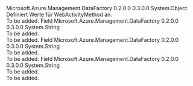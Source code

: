 <Type Name="WebActivityMethod" FullName="Microsoft.Azure.Management.DataFactory.Models.WebActivityMethod">
  <TypeSignature Language="C#" Value="public static class WebActivityMethod" />
  <TypeSignature Language="ILAsm" Value=".class public auto ansi abstract sealed beforefieldinit WebActivityMethod extends System.Object" />
  <TypeSignature Language="DocId" Value="T:Microsoft.Azure.Management.DataFactory.Models.WebActivityMethod" />
  <TypeSignature Language="VB.NET" Value="Public Class WebActivityMethod" />
  <TypeSignature Language="F#" Value="type WebActivityMethod = class" />
  <AssemblyInfo>
    <AssemblyName>Microsoft.Azure.Management.DataFactory</AssemblyName>
    <AssemblyVersion>0.2.0.0</AssemblyVersion>
    <AssemblyVersion>0.3.0.0</AssemblyVersion>
  </AssemblyInfo>
  <Base>
    <BaseTypeName>System.Object</BaseTypeName>
  </Base>
  <Interfaces />
  <Docs>
    <summary>
            Definiert Werte für WebActivityMethod an.
            </summary>
    <remarks>To be added.</remarks>
  </Docs>
  <Members>
    <Member MemberName="GET">
      <MemberSignature Language="C#" Value="public const string GET;" />
      <MemberSignature Language="ILAsm" Value=".field public static literal string GET" />
      <MemberSignature Language="DocId" Value="F:Microsoft.Azure.Management.DataFactory.Models.WebActivityMethod.GET" />
      <MemberSignature Language="VB.NET" Value="Public Const GET As String " />
      <MemberSignature Language="F#" Value="val mutable GET : string" Usage="Microsoft.Azure.Management.DataFactory.Models.WebActivityMethod.GET" />
      <MemberType>Field</MemberType>
      <AssemblyInfo>
        <AssemblyName>Microsoft.Azure.Management.DataFactory</AssemblyName>
        <AssemblyVersion>0.2.0.0</AssemblyVersion>
        <AssemblyVersion>0.3.0.0</AssemblyVersion>
      </AssemblyInfo>
      <ReturnValue>
        <ReturnType>System.String</ReturnType>
      </ReturnValue>
      <Docs>
        <summary>To be added.</summary>
        <remarks>To be added.</remarks>
      </Docs>
    </Member>
    <Member MemberName="POST">
      <MemberSignature Language="C#" Value="public const string POST;" />
      <MemberSignature Language="ILAsm" Value=".field public static literal string POST" />
      <MemberSignature Language="DocId" Value="F:Microsoft.Azure.Management.DataFactory.Models.WebActivityMethod.POST" />
      <MemberSignature Language="VB.NET" Value="Public Const POST As String " />
      <MemberSignature Language="F#" Value="val mutable POST : string" Usage="Microsoft.Azure.Management.DataFactory.Models.WebActivityMethod.POST" />
      <MemberType>Field</MemberType>
      <AssemblyInfo>
        <AssemblyName>Microsoft.Azure.Management.DataFactory</AssemblyName>
        <AssemblyVersion>0.2.0.0</AssemblyVersion>
        <AssemblyVersion>0.3.0.0</AssemblyVersion>
      </AssemblyInfo>
      <ReturnValue>
        <ReturnType>System.String</ReturnType>
      </ReturnValue>
      <Docs>
        <summary>To be added.</summary>
        <remarks>To be added.</remarks>
      </Docs>
    </Member>
    <Member MemberName="PUT">
      <MemberSignature Language="C#" Value="public const string PUT;" />
      <MemberSignature Language="ILAsm" Value=".field public static literal string PUT" />
      <MemberSignature Language="DocId" Value="F:Microsoft.Azure.Management.DataFactory.Models.WebActivityMethod.PUT" />
      <MemberSignature Language="VB.NET" Value="Public Const PUT As String " />
      <MemberSignature Language="F#" Value="val mutable PUT : string" Usage="Microsoft.Azure.Management.DataFactory.Models.WebActivityMethod.PUT" />
      <MemberType>Field</MemberType>
      <AssemblyInfo>
        <AssemblyName>Microsoft.Azure.Management.DataFactory</AssemblyName>
        <AssemblyVersion>0.2.0.0</AssemblyVersion>
        <AssemblyVersion>0.3.0.0</AssemblyVersion>
      </AssemblyInfo>
      <ReturnValue>
        <ReturnType>System.String</ReturnType>
      </ReturnValue>
      <Docs>
        <summary>To be added.</summary>
        <remarks>To be added.</remarks>
      </Docs>
    </Member>
  </Members>
</Type>